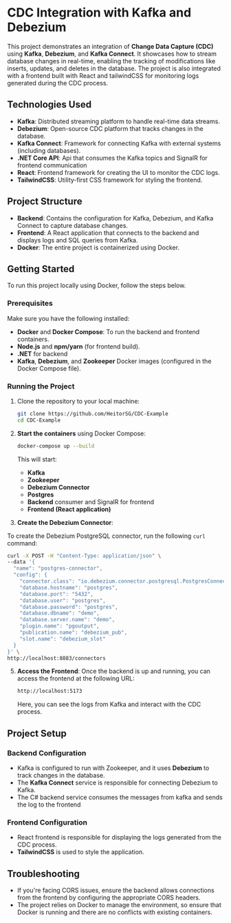 # CDC Integration with Kafka and Debezium

This project demonstrates an integration of **Change Data Capture (CDC)** using **Kafka**, **Debezium**, and **Kafka Connect**. It showcases how to stream database changes in real-time, enabling the tracking of modifications like inserts, updates, and deletes in the database. The project is also integrated with a frontend built with React and tailwindCSS for monitoring logs generated during the CDC process.

## Technologies Used

- **Kafka**: Distributed streaming platform to handle real-time data streams.
- **Debezium**: Open-source CDC platform that tracks changes in the database.
- **Kafka Connect**: Framework for connecting Kafka with external systems (including databases).
- **.NET Core API**: Api that consumes the Kafka topics and SignalR for frontend communication
- **React**: Frontend framework for creating the UI to monitor the CDC logs.
- **TailwindCSS**: Utility-first CSS framework for styling the frontend.

## Project Structure

- **Backend**: Contains the configuration for Kafka, Debezium, and Kafka Connect to capture database changes.
- **Frontend**: A React application that connects to the backend and displays logs and SQL queries from Kafka.
- **Docker**: The entire project is containerized using Docker.

## Getting Started

To run this project locally using Docker, follow the steps below.

### Prerequisites

Make sure you have the following installed:

- **Docker** and **Docker Compose**: To run the backend and frontend containers.
- **Node.js** and **npm/yarn** (for frontend build).
- **.NET** for backend
- **Kafka**, **Debezium**, and **Zookeeper** Docker images (configured in the Docker Compose file).

### Running the Project

1. Clone the repository to your local machine:
    ```bash
    git clone https://github.com/HeitorSG/CDC-Example
    cd CDC-Example
    ```

2. **Start the containers** using Docker Compose:
    ```bash
    docker-compose up --build
    ```

    This will start:
    - **Kafka**
    - **Zookeeper**
    - **Debezium Connector**
    - **Postgres**
    - **Backend** consumer and SignalR for frontend
    - **Frontend (React application)**

4. **Create the Debezium Connector**:

  To create the Debezium PostgreSQL connector, run the following `curl` command:
```bash
curl -X POST -H "Content-Type: application/json" \
--data '{
  "name": "postgres-connector",
  "config": {
    "connector.class": "io.debezium.connector.postgresql.PostgresConnector",
    "database.hostname": "postgres",
    "database.port": "5432",
    "database.user": "postgres",
    "database.password": "postgres",
    "database.dbname": "demo",
    "database.server.name": "demo",
    "plugin.name": "pgoutput",
    "publication.name": "debezium_pub",
    "slot.name": "debezium_slot"
  }
}' \
http://localhost:8083/connectors
```



5. **Access the Frontend**:
    Once the backend is up and running, you can access the frontend at the following URL:

    ```bash
    http://localhost:5173
    ```

    Here, you can see the logs from Kafka and interact with the CDC process.

## Project Setup

### Backend Configuration

- Kafka is configured to run with Zookeeper, and it uses **Debezium** to track changes in the database.
- The **Kafka Connect** service is responsible for connecting Debezium to Kafka.
- The C# backend service consumes the messages from kafka and sends the log to the frontend

### Frontend Configuration

- React frontend is responsible for displaying the logs generated from the CDC process.
- **TailwindCSS** is used to style the application.

## Troubleshooting

- If you're facing CORS issues, ensure the backend allows connections from the frontend by configuring the appropriate CORS headers.
- The project relies on Docker to manage the environment, so ensure that Docker is running and there are no conflicts with existing containers.
